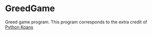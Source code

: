 # GreedGame
Greed game program. This program corresponds to the extra credit of [Python Koans ](https://github.com/gregmalcolm/python_koans/)